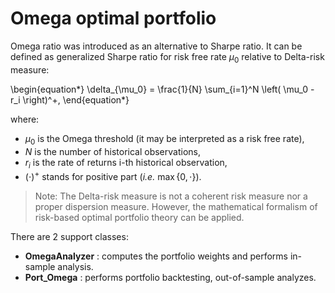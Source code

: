 
<a name="TOP">

# Omega optimal portfolio

Omega ratio was introduced as an alternative to Sharpe ratio. It can be
defined as generalized Sharpe ratio for risk free rate $\mu_0$
relative to Delta-risk measure:

\begin{equation*}
  \delta_{\mu_0} = \frac{1}{N} \sum_{i=1}^N \left( \mu_0 - r_i \right)^+,
\end{equation*}

where:

* $\mu_0$ is the Omega threshold (it may be interpreted as a risk free rate),
* $N$ is the number of historical observations,
* $r_i$ is the rate of returns i-th historical observation,
* $(\cdot)^+$ stands for positive part (*i.e.* $\max\{0, \cdot\}$).

> Note: The Delta-risk measure is not a coherent risk measure nor a
proper dispersion measure. However, the mathematical formalism of risk-based
optimal portfolio theory can be applied.


There are 2 support classes:

* **OmegaAnalyzer** : computes the portfolio weights and performs in-sample
analysis.
* **Port_Omega** : performs portfolio backtesting, out-of-sample analyzes.
